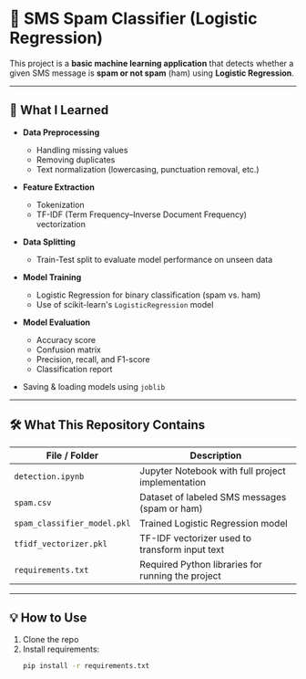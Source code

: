 # 📱 SMS Spam Classifier (Logistic Regression)

This project is a **basic machine learning application** that detects whether a given SMS message is **spam or not spam** (ham) using **Logistic Regression**.

---

## 🧠 What I Learned

- **Data Preprocessing**
  - Handling missing values
  - Removing duplicates
  - Text normalization (lowercasing, punctuation removal, etc.)

- **Feature Extraction**
  - Tokenization
  - TF-IDF (Term Frequency–Inverse Document Frequency) vectorization

- **Data Splitting**
  - Train-Test split to evaluate model performance on unseen data

- **Model Training**
  - Logistic Regression for binary classification (spam vs. ham)
  - Use of scikit-learn's `LogisticRegression` model

- **Model Evaluation**
  - Accuracy score
  - Confusion matrix
  - Precision, recall, and F1-score
  - Classification report
    
- Saving & loading models using `joblib`

---

## 🛠️ What This Repository Contains

| File / Folder              | Description                                         |
|----------------------------|-----------------------------------------------------|
| `detection.ipynb`          | Jupyter Notebook with full project implementation   |
| `spam.csv`                 | Dataset of labeled SMS messages (spam or ham)       |
| `spam_classifier_model.pkl`| Trained Logistic Regression model                   |
| `tfidf_vectorizer.pkl`     | TF-IDF vectorizer used to transform input text      |
| `requirements.txt`         | Required Python libraries for running the project   |

---

## 💡 How to Use

1. Clone the repo
2. Install requirements:  
   ```bash
   pip install -r requirements.txt
